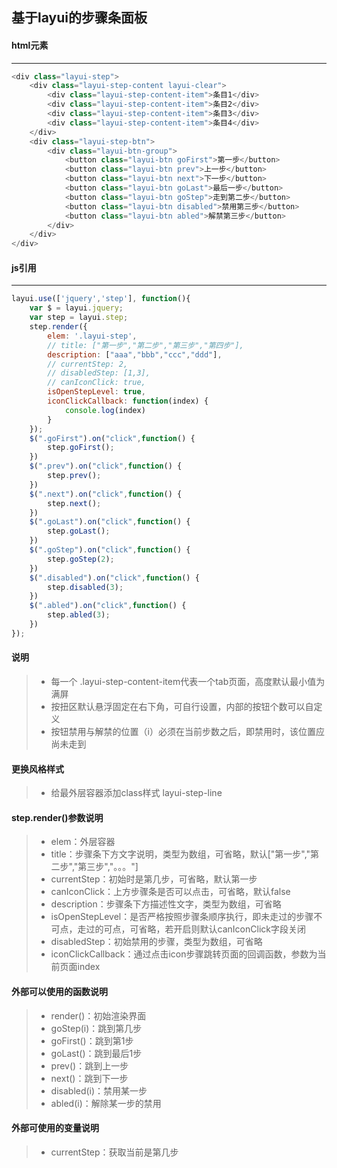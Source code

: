 ## 基于layui的步骤条面板

#### **html元素**
-----------------
```javascript
<div class="layui-step">
    <div class="layui-step-content layui-clear">
        <div class="layui-step-content-item">条目1</div>
        <div class="layui-step-content-item">条目2</div>
        <div class="layui-step-content-item">条目3</div>
        <div class="layui-step-content-item">条目4</div>
    </div>
    <div class="layui-step-btn">
        <div class="layui-btn-group">
            <button class="layui-btn goFirst">第一步</button>
            <button class="layui-btn prev">上一步</button>
            <button class="layui-btn next">下一步</button>
            <button class="layui-btn goLast">最后一步</button>
            <button class="layui-btn goStep">走到第二步</button>
            <button class="layui-btn disabled">禁用第三步</button>
            <button class="layui-btn abled">解禁第三步</button>
        </div>
    </div>
</div>
```

#### **js引用**
-----------------
```javascript
layui.use(['jquery','step'], function(){
    var $ = layui.jquery;
    var step = layui.step;
    step.render({
        elem: '.layui-step',
        // title: ["第一步","第二步","第三步","第四步"],
        description: ["aaa","bbb","ccc","ddd"],
        // currentStep: 2,
        // disabledStep: [1,3],
        // canIconClick: true,
        isOpenStepLevel: true,
        iconClickCallback: function(index) {
            console.log(index)
        }
    });
    $(".goFirst").on("click",function() {
        step.goFirst();
    })
    $(".prev").on("click",function() {
        step.prev();
    })
    $(".next").on("click",function() {
        step.next();
    })
    $(".goLast").on("click",function() {
        step.goLast();
    })
    $(".goStep").on("click",function() {
        step.goStep(2);
    })
    $(".disabled").on("click",function() {
        step.disabled(3);
    })
    $(".abled").on("click",function() {
        step.abled(3);
    })
});
```

#### **说明**
> + 每一个 .layui-step-content-item代表一个tab页面，高度默认最小值为满屏
> + 按扭区默认悬浮固定在右下角，可自行设置，内部的按钮个数可以自定义
> + 按钮禁用与解禁的位置（i）必须在当前步数之后，即禁用时，该位置应尚未走到

#### **更换风格样式**
> + 给最外层容器添加class样式 layui-step-line

#### **step.render()参数说明**
> + elem：外层容器
> + title：步骤条下方文字说明，类型为数组，可省略，默认["第一步","第二步","第三步","。。。"]
> + currentStep：初始时是第几步，可省略，默认第一步
> + canIconClick：上方步骤条是否可以点击，可省略，默认false
> + description：步骤条下方描述性文字，类型为数组，可省略
> + isOpenStepLevel：是否严格按照步骤条顺序执行，即未走过的步骤不可点，走过的可点，可省略，若开启则默认canIconClick字段关闭
> + disabledStep：初始禁用的步骤，类型为数组，可省略
> + iconClickCallback：通过点击icon步骤跳转页面的回调函数，参数为当前页面index
    

#### **外部可以使用的函数说明**
> + render()：初始渲染界面
> + goStep(i)：跳到第几步
> + goFirst()：跳到第1步
> + goLast()：跳到最后1步
> + prev()：跳到上一步
> + next()：跳到下一步
> + disabled(i)：禁用某一步
> + abled(i)：解除某一步的禁用


#### **外部可使用的变量说明**
> + currentStep：获取当前是第几步
